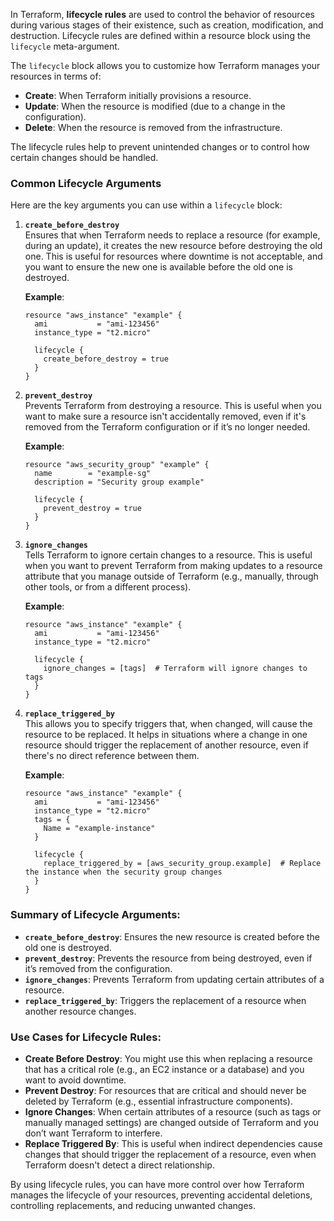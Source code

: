 In Terraform, **lifecycle rules** are used to control the behavior of resources during various stages of their existence, such as creation, modification, and destruction. Lifecycle rules are defined within a resource block using the `lifecycle` meta-argument.

The `lifecycle` block allows you to customize how Terraform manages your resources in terms of:

- **Create**: When Terraform initially provisions a resource.
- **Update**: When the resource is modified (due to a change in the configuration).
- **Delete**: When the resource is removed from the infrastructure.

The lifecycle rules help to prevent unintended changes or to control how certain changes should be handled.

### Common Lifecycle Arguments

Here are the key arguments you can use within a `lifecycle` block:

1. **`create_before_destroy`**  
   Ensures that when Terraform needs to replace a resource (for example, during an update), it creates the new resource before destroying the old one. This is useful for resources where downtime is not acceptable, and you want to ensure the new one is available before the old one is destroyed.

   **Example**:
   ```hcl
   resource "aws_instance" "example" {
     ami           = "ami-123456"
     instance_type = "t2.micro"

     lifecycle {
       create_before_destroy = true
     }
   }
   ```

2. **`prevent_destroy`**  
   Prevents Terraform from destroying a resource. This is useful when you want to make sure a resource isn't accidentally removed, even if it's removed from the Terraform configuration or if it’s no longer needed.

   **Example**:
   ```hcl
   resource "aws_security_group" "example" {
     name        = "example-sg"
     description = "Security group example"

     lifecycle {
       prevent_destroy = true
     }
   }
   ```

3. **`ignore_changes`**  
   Tells Terraform to ignore certain changes to a resource. This is useful when you want to prevent Terraform from making updates to a resource attribute that you manage outside of Terraform (e.g., manually, through other tools, or from a different process).

   **Example**:
   ```hcl
   resource "aws_instance" "example" {
     ami           = "ami-123456"
     instance_type = "t2.micro"

     lifecycle {
       ignore_changes = [tags]  # Terraform will ignore changes to tags
     }
   }
   ```

4. **`replace_triggered_by`**  
   This allows you to specify triggers that, when changed, will cause the resource to be replaced. It helps in situations where a change in one resource should trigger the replacement of another resource, even if there's no direct reference between them.

   **Example**:
   ```hcl
   resource "aws_instance" "example" {
     ami           = "ami-123456"
     instance_type = "t2.micro"
     tags = {
       Name = "example-instance"
     }

     lifecycle {
       replace_triggered_by = [aws_security_group.example]  # Replace the instance when the security group changes
     }
   }
   ```

### Summary of Lifecycle Arguments:
- **`create_before_destroy`**: Ensures the new resource is created before the old one is destroyed.
- **`prevent_destroy`**: Prevents the resource from being destroyed, even if it’s removed from the configuration.
- **`ignore_changes`**: Prevents Terraform from updating certain attributes of a resource.
- **`replace_triggered_by`**: Triggers the replacement of a resource when another resource changes.

### Use Cases for Lifecycle Rules:
- **Create Before Destroy**: You might use this when replacing a resource that has a critical role (e.g., an EC2 instance or a database) and you want to avoid downtime.
- **Prevent Destroy**: For resources that are critical and should never be deleted by Terraform (e.g., essential infrastructure components).
- **Ignore Changes**: When certain attributes of a resource (such as tags or manually managed settings) are changed outside of Terraform and you don’t want Terraform to interfere.
- **Replace Triggered By**: This is useful when indirect dependencies cause changes that should trigger the replacement of a resource, even when Terraform doesn't detect a direct relationship.

By using lifecycle rules, you can have more control over how Terraform manages the lifecycle of your resources, preventing accidental deletions, controlling replacements, and reducing unwanted changes.